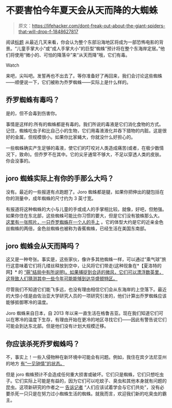 # 不要害怕今年夏天会从天而降的大蜘蛛

> 原文：<https://lifehacker.com/dont-freak-out-about-the-giant-spiders-that-will-drop-f-1848627817>

阅读[标题](https://www.axios.com/local/washington-dc/2022/03/09/giant-joro-spiders-east-coast-may?utm_source=twitter&utm_medium=social&utm_campaign=editorial&utm_content=local-spiders) 从最近几天来看，你会认为整个东部沿海地区将成为一部恐怖电影的背景。“儿童手掌大小”或“成人手掌大小”的巨型“蜘蛛”预计将在整个东海岸定居。”他们将使用“微小的、可怕的降落伞”来“从天而降”哦，它们有毒。

Watch

来吧，尖叫吧。发誓再也不出去了。等你准备好了再回来，我们会讨论这些蜘蛛——顺便说一下，它们被称为乔罗蜘蛛——实际上是什么样的。

## 乔罗蜘蛛有毒吗？

是的，但不会毒到伤害你。

事情是这样的:所有的蜘蛛都是有毒的。我们所说的毒液是它们消化食物的方式。记住，蜘蛛吃虫子和比自己小的生物，它们用毒液液化并吞下猎物的内脏。这是很好的金属，但规模很小。如果你比家蝇大，你就没什么好担心的。

一些蜘蛛确实产生足够的毒液，使它们的叮咬对人类造成痛苦(或者，在极少数情况下，致命)。但乔罗不在其中。它的尖牙通常不够大，不足以穿透人类的皮肤。你会没事的。

## joro 蜘蛛实际上有你的手那么大吗？

没有。最近的一些报道有点跑题了。Joro 蜘蛛都是腿，如果你把伸出的腿包括在你的测量中，成年蜘蛛的尺寸约为 3 英寸宽。

有报道将这种蜘蛛的大小与儿童的手或成人的手掌相比较。就像，好吧，但勉强。如果你住在东北部，这些蜘蛛可能比你习惯的要大，但是它们没有狼蛛那么大。 [这里有一张照片，一只乔罗蜘蛛在一个人的手上](https://www.usatoday.com/story/news/nation/2021/09/29/scientists-say-invasive-joro-spiders-here-stay-georgia/5917913001/) 。它的体型大约是它的近亲金色丝蜘蛛的两倍，金色丝蜘蛛也被称为香蕉蜘蛛，已经生活在美国东南部。

## joro 蜘蛛会从天而降吗？

这又是一种夸张。事实是，这些家伙，像许多其他蜘蛛一样，可以通过“乘气球”旅行这意味着它们将几缕丝释放到空中，让风将它们带走(这种现象在*【夏洛特的网】* 的 [“萌”结局中有所说明)。如果捕捉到合适的微风，它们可以漂浮数英里，这导致人们猜测其中一些今年可能能够到达华盛顿特区。](https://www.youtube.com/watch?v=ci9jGJq7gqQ&ab_channel=deejayrw)

尽管我们不知道它们能飞多远，也没有理由相信它们会从东海岸的上空落下。最近的大惊小怪是由佐治亚大学研究人员的一项研究引发的，他们计算出乔罗蜘蛛应该能够抵御寒冷的温度。

Joro 蜘蛛来自日本，自 2013 年以来一直生活在格鲁吉亚。现在我们知道它们可以在寒冷的温度下生存，有理由开始在更冷的地区寻找它们——因此有警告说它们可能会到达东北部。但是他们没有计划大规模迁移。

## 你应该杀死乔罗蜘蛛吗？

不，事实上！一些入侵物种在新环境中可能会有问题。例如，我住在宾夕法尼亚州 的地方 [有“一见钟情”的状态。](https://lifehacker.com/why-you-need-to-obliterate-the-dreaded-spotted-lanternf-1847527160)

但是 joro 蜘蛛预计不会造成任何重大损害或破坏。它们只是蜘蛛，它们只想吃虫子。它们实际上可能是有益的，因为它们可以吃蚊子、臭虫和其他本身就有问题的昆虫。这项新研究的作者之一 [告诉记者](https://news.uga.edu/joro-spiders-likely-to-spread-beyond-georgia/) “人们应该试着学会与它们共处”，没有必要杀死一只只是在努力过小蜘蛛生活的蜘蛛。就我而言，欢迎我们新的吃臭虫的霸主。